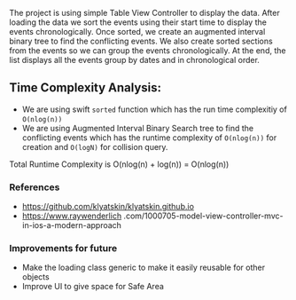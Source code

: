 The project is using simple Table View Controller to display the data.
After loading the data we sort the events using their start time to
display the events chronologically. Once sorted, we create an augmented
interval binary tree to find the conflicting events. We also create 
sorted sections from the events so we can group the events 
chronologically. At the end, the list displays all the events group by 
dates and in chronological order.

## Time Complexity Analysis:
- We are using swift ```sorted``` function which has the run time complexitiy of ```O(nlog(n))```
- We are using Augmented Interval Binary Search tree to find the conflicting events which has the runtime complexity of ```O(nlog(n))``` for creation and ```O(logN)``` for collision query.

Total Runtime Complexity is O(nlog(n) + log(n)) = O(nlog(n))

### References 
- https://github.com/klyatskin/klyatskin.github.io
- https://www.raywenderlich
.com/1000705-model-view-controller-mvc-in-ios-a-modern-approach


### Improvements for future
- Make the loading class generic to make it easily reusable for other objects
- Improve UI to give space for Safe Area





